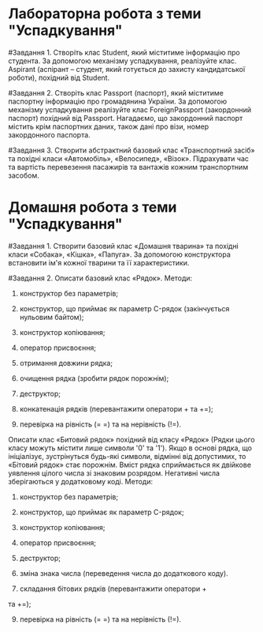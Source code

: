 # Лабораторна робота з теми "Успадкування"

#Завдання 1.
Створіть клас Student, який міститиме інформацію про студента. За допомогою механізму успадкування, реалізуйте клас. Aspirant (аспірант – студент, який готується до захисту кандидатської роботи), похідний від Student.

#Завдання 2.
Створіть клас Passport (паспорт), який міститиме паспортну інформацію про громадянина України.
За допомогою механізму успадкування реалізуйте клас ForeignPassport (закордонний паспорт) похідний від Passport.
Нагадаємо, що закордонний паспорт містить крім паспортних даних, також дані про візи, номер закордонного паспорта.

#Завдання 3.
Створити абстрактний базовий клас «Транспортний засіб»
та похідні класи «Автомобіль», «Велосипед», «Візок». Підрахувати час та вартість перевезення пасажирів та вантажів
кожним транспортним засобом.


# Домашня робота з теми "Успадкування"

#Завдання 1.
Створити базовий клас «Домашня тварина» та похідні класи «Собака», «Кішка», «Папуга». За допомогою конструктора встановити ім'я кожної тварини та її характеристики.

#Завдання 2.
Описати базовий клас «Рядок».
Методи:

1) конструктор без параметрів;

2) конструктор, що приймає як параметр C-рядок (закінчується нульовим байтом);

3) конструктор копіювання;

4) оператор присвоєння;

5) отримання довжини рядка;

6) очищення рядка (зробити рядок порожнім);

7) деструктор;

8) конкатенація рядків (перевантажити оператори + та +=);

9) перевірка на рівність (= =) та на нерівність (!=).

Описати клас «Битовий рядок» похідний від класу «Рядок» (Рядки цього класу можуть містити лише символи '0' та '1'). Якщо в основі рядка, що ініціалізує,
зустрінуться будь-які символи, відмінні від допустимих, то «Бітовий рядок» стає порожнім. Вміст рядка сприймається як двійкове уявлення цілого числа зі знаковим розрядом. Негативні числа зберігаються у додатковому коді.
Методи:

1) конструктор без параметрів;

2) конструктор, що приймає як параметр C-рядок;

3) конструктор копіювання;

4) оператор присвоєння;

4) деструктор;

5) зміна знака числа (переведення числа до додаткового коду).

8) складання бітових рядків (перевантажити оператори +

та +=);

9) перевірка на рівність (= =) та на нерівність (!=).
